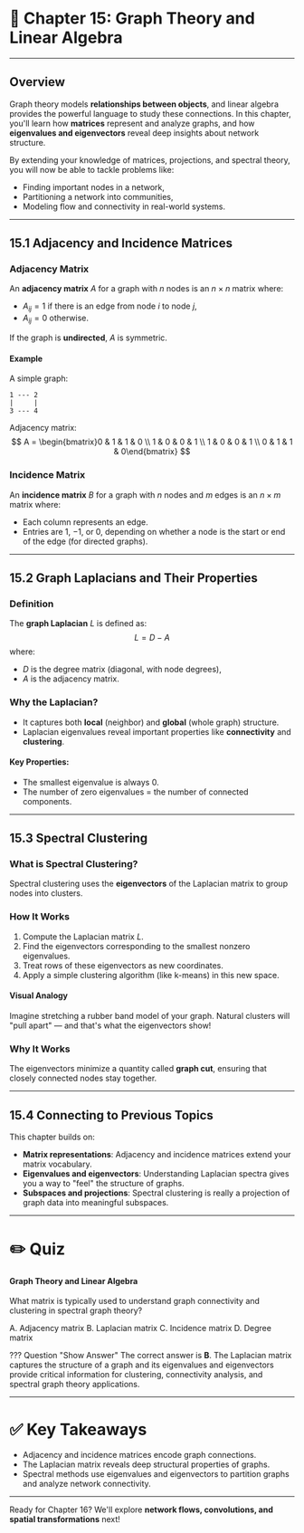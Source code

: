 # 📖 Chapter 15: Graph Theory and Linear Algebra

---

## Overview

Graph theory models **relationships between objects**, and linear algebra provides the powerful language to study these connections. In this chapter, you'll learn how **matrices** represent and analyze graphs, and how **eigenvalues and eigenvectors** reveal deep insights about network structure.

By extending your knowledge of matrices, projections, and spectral theory, you will now be able to tackle problems like:
- Finding important nodes in a network,
- Partitioning a network into communities,
- Modeling flow and connectivity in real-world systems.

---

## 15.1 Adjacency and Incidence Matrices

### Adjacency Matrix
An **adjacency matrix** $A$ for a graph with $n$ nodes is an $n \times n$ matrix where:
- $A_{ij} = 1$ if there is an edge from node $i$ to node $j$,
- $A_{ij} = 0$ otherwise.

If the graph is **undirected**, $A$ is symmetric.

#### Example
A simple graph:
```
1 --- 2
|     |
3 --- 4
```
Adjacency matrix:
$$
A = \begin{bmatrix}0 & 1 & 1 & 0 \\ 1 & 0 & 0 & 1 \\ 1 & 0 & 0 & 1 \\ 0 & 1 & 1 & 0\end{bmatrix}
$$

### Incidence Matrix
An **incidence matrix** $B$ for a graph with $n$ nodes and $m$ edges is an $n \times m$ matrix where:
- Each column represents an edge.
- Entries are $1$, $-1$, or $0$, depending on whether a node is the start or end of the edge (for directed graphs).

---

## 15.2 Graph Laplacians and Their Properties

### Definition
The **graph Laplacian** $L$ is defined as:
$$
L = D - A
$$
where:
- $D$ is the degree matrix (diagonal, with node degrees),
- $A$ is the adjacency matrix.

### Why the Laplacian?
- It captures both **local** (neighbor) and **global** (whole graph) structure.
- Laplacian eigenvalues reveal important properties like **connectivity** and **clustering**.

#### Key Properties:
- The smallest eigenvalue is always $0$.
- The number of zero eigenvalues = the number of connected components.

---

## 15.3 Spectral Clustering

### What is Spectral Clustering?
Spectral clustering uses the **eigenvectors** of the Laplacian matrix to group nodes into clusters.

### How It Works
1. Compute the Laplacian matrix $L$.
2. Find the eigenvectors corresponding to the smallest nonzero eigenvalues.
3. Treat rows of these eigenvectors as new coordinates.
4. Apply a simple clustering algorithm (like k-means) in this new space.

#### Visual Analogy
Imagine stretching a rubber band model of your graph. Natural clusters will "pull apart" — and that's what the eigenvectors show!

### Why It Works
The eigenvectors minimize a quantity called **graph cut**, ensuring that closely connected nodes stay together.

---

## 15.4 Connecting to Previous Topics

This chapter builds on:
- **Matrix representations**: Adjacency and incidence matrices extend your matrix vocabulary.
- **Eigenvalues and eigenvectors**: Understanding Laplacian spectra gives you a way to "feel" the structure of graphs.
- **Subspaces and projections**: Spectral clustering is really a projection of graph data into meaningful subspaces.

---

# ✏️ Quiz

#### Graph Theory and Linear Algebra

What matrix is typically used to understand graph connectivity and clustering in spectral graph theory?

<div class="upper-alpha" markdown>
A. Adjacency matrix  
B. Laplacian matrix  
C. Incidence matrix  
D. Degree matrix  
</div>

??? Question "Show Answer"
    The correct answer is **B**. The Laplacian matrix captures the structure of a graph and its eigenvalues and eigenvectors provide critical information for clustering, connectivity analysis, and spectral graph theory applications.

---

# ✅ Key Takeaways
- Adjacency and incidence matrices encode graph connections.
- The Laplacian matrix reveals deep structural properties of graphs.
- Spectral methods use eigenvalues and eigenvectors to partition graphs and analyze network connectivity.

---

Ready for Chapter 16? We'll explore **network flows, convolutions, and spatial transformations** next!
